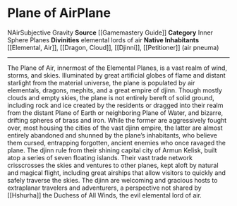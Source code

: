 ﻿---
alignment: N
element: Air
id: '4'
name: Plane of Air
plane_category: Inner Sphere Planes
rarity: Common
source: '[[DATABASE/source/Gamemastery Guide|Gamemastery Guide]]'
trait:
- '[[DATABASE/trait/Air|Air]]'
- '[[DATABASE/trait/Subjective Gravity|SubjectiveGravity]]'
type: Plane

---
# Plane of Air<span class="item-type">Plane</span>

<span class="trait-alignment item-trait">N</span><span class="item-trait">Air</span><span class="item-trait">Subjective Gravity</span>
**Source** [[Gamemastery Guide]]
**Category** Inner Sphere Planes
**Divinities** elemental lords of air
**Native Inhabitants** [[Elemental, Air]], [[Dragon, Cloud]], [[Djinni]], [[Petitioner]] (air pneuma)

---
The Plane of Air, innermost of the Elemental Planes, is a vast realm of wind, storms, and skies. Illuminated by great artificial globes of flame and distant starlight from the material universe, the plane is populated by air elementals, dragons, mephits, and a great empire of djinn. Though mostly clouds and empty skies, the plane is not entirely bereft of solid ground, including rock and ice created by the residents or dragged into their realm from the distant Plane of Earth or neighboring Plane of Water, and bizarre, drifting spheres of brass and iron. While the former are aggressively fought over, most housing the cities of the vast djinn empire, the latter are almost entirely abandoned and shunned by the plane’s inhabitants, who believe them cursed, entrapping forgotten, ancient enemies who once ravaged the plane.
 The djinn rule from their shining capital city of Armun Kelisk, built atop a series of seven floating islands. Their vast trade network crisscrosses the skies and ventures to other planes, kept aloft by natural and magical flight, including great airships that allow visitors to quickly and safely traverse the skies. The djinn are welcoming and gracious hosts to extraplanar travelers and adventurers, a perspective not shared by [[Hshurha]] the Duchess of All Winds, the evil elemental lord of air.